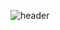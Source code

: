 ![header](https://capsule-render.vercel.app/api?type=venom&theme=merko&height=300&section=header&text=👨‍💻DAKCO👩‍💻&fontSize=75)
